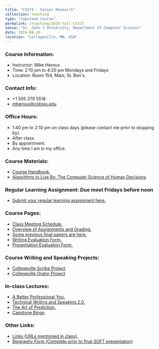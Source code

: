 ```yaml
---
title: "CS373 - Senior Research"
collection: teaching
type: "Capstone Course"
permalink: /teaching/2019-fall-CS373
venue: "St. John's University, Department of Computer Science"
date: 2019-08-26
location: "Collegeville, MN, USA"
---
```


### Course Information:
- Instructor: Mike Heroux
- Time: 2:10 pm to 4:20 pm Mondays and Fridays
- Location: Room 154, Main, St. Ben's.

### Contact Info:
- +1 505 379 5518
- <mheroux@csbsju.edu>

### Office Hours:
- 1:40 pm to 2:10 pm on class days (please contact me prior to stopping by).
- After class.
- By appointment.
- Any time I am in my office.

### Course Materials:
- [Course Handbook.](https://maherou.github.io/files/CS373/CSCI373CourseHandbookSixteenthEdition.pdf)
- [Algorithms to Live By: The Computer Science of Human Decisions](http://algorithmstoliveby.com)

### Regular Learning Assignment: Due most Fridays before noon
- [Submit your regular learning assignment here.](https://forms.gle/w6gNm4K1CKypXk688)

### Course Pages:
- [Class Meeting Schedule.](https://maherou.github.io/files/CS373/2019-Fall-Class-Meeting-Schedule)
- [Overview of Assignments and Grading.](https://maherou.github.io/files/CS373/Overview-of-Assignments-and-Grading)
- [Some previous final papers are here.](https://maherou.github.io/files/CS373/SamplePapers/SOTFPaperList)
- [Writing Evaluation Form.](https://maherou.github.io/files/CS373/CS373-Writing-Evaluation-Form)
- [Presentation Evaluation Form.](https://maherou.github.io/files/CS373/CS373-Presentation-Evaluation-Form)

### Course Writing and Speaking Projects:
- [Collegeville Scribe Project](https://collegeville.github.io/Scribe)
- [Collegeville Orator Project](https://collegeville.github.io/Orator)

### In-class Lectures:
- [A Better Professional You.](https://maherou.github.io/files/CS373/BetterYou.pdf)
- [Technical Writing and Speaking 2.0.](https://maherou.github.io/files/CS373/TechWritingSpeaking2.0.pdf)
- [The Art of Prediction.](https://maherou.github.io/files/CS373/TheArtOfPrediction.pdf)
- [Capstone Bingo](https://maherou.github.io/files/CS373/Bingo/Capstone-Bingo)

### Other Links:
- [Links (URLs mentioned in class).](https://maherou.github.io/files/CS373/CS373-Links)
- [Biography Form (Complete prior to final SOFT presentation)](https://forms.gle/sNAL8dvA2o2K4WEx6)
